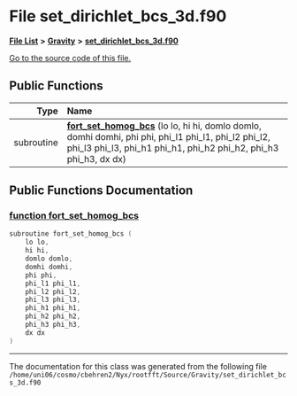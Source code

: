 
# File set\_dirichlet\_bcs\_3d.f90


[**File List**](files.md) **>** [**Gravity**](dir_fdbf5007869eac89a42b1cd44aeda050.md) **>** [**set\_dirichlet\_bcs\_3d.f90**](set__dirichlet__bcs__3d_8f90.md)

[Go to the source code of this file.](set__dirichlet__bcs__3d_8f90_source.md)


















## Public Functions

| Type | Name |
| ---: | :--- |
|  subroutine | [**fort\_set\_homog\_bcs**](set__dirichlet__bcs__3d_8f90.md#function-fort-set-homog-bcs) (lo lo, hi hi, domlo domlo, domhi domhi, phi phi, phi\_l1 phi\_l1, phi\_l2 phi\_l2, phi\_l3 phi\_l3, phi\_h1 phi\_h1, phi\_h2 phi\_h2, phi\_h3 phi\_h3, dx dx) <br> |








## Public Functions Documentation


### <a href="#function-fort-set-homog-bcs" id="function-fort-set-homog-bcs">function fort\_set\_homog\_bcs </a>


```cpp
subroutine fort_set_homog_bcs (
    lo lo,
    hi hi,
    domlo domlo,
    domhi domhi,
    phi phi,
    phi_l1 phi_l1,
    phi_l2 phi_l2,
    phi_l3 phi_l3,
    phi_h1 phi_h1,
    phi_h2 phi_h2,
    phi_h3 phi_h3,
    dx dx
) 
```



------------------------------
The documentation for this class was generated from the following file `/home/uni06/cosmo/cbehren2/Nyx/rootfft/Source/Gravity/set_dirichlet_bcs_3d.f90`